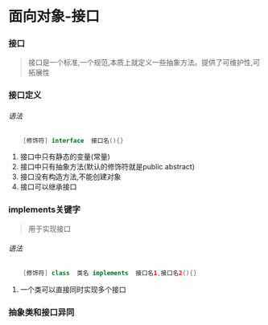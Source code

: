 # 面向对象-接口

### 接口
>  接口是一个标准,一个规范,本质上就定义一些抽象方法。提供了可维护性,可拓展性

### 接口定义

###### 语法
``` java
    [修饰符] interface  接口名(){}
```
1. 接口中只有静态的变量(常量)
2. 接口中只有抽象方法(默认的修饰符就是public abstract)
3. 接口没有构造方法,不能创建对象
4. 接口可以继承接口

### implements关键字
>  用于实现接口

###### 语法
``` java
    [修饰符] class  类名 implements  接口名1,接口名2(){}
```
1.  一个类可以直接同时实现多个接口

### 抽象类和接口异同
















